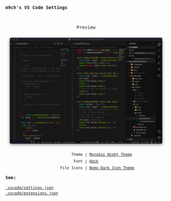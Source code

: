 <samp><b>m9ch's VS Code Settings</b></samp>

<br>
<p align="center"><samp>Preview</samp></p>

<p align="center">
<img src="./preview.png" />
<sub><samp>&nbsp;&nbsp;&nbsp;&nbsp;&nbsp;&nbsp;&nbsp;&nbsp;&nbsp;&nbsp;&nbsp;&nbsp;&nbsp;&nbsp;Theme | <a href="https://github.com/fabiospampinato/vscode-monokai-night">Monokai Night Theme</a><br>
Font | <a href="https://github.com/source-foundry/Hack">Hack</a><br>
&nbsp;&nbsp;&nbsp;&nbsp;&nbsp;&nbsp;&nbsp;&nbsp;&nbsp;&nbsp;File Icons | <a href="https://github.com/be5invis/vscode-iconset">Nomo Dark Icon Theme</a><br>
</p>

<samp><b>See:</b></samp>

[`.vscode/settings.json`](./.vscode/settings.json)<br>
[`.vscode/extensions.json`](./.vscode/extensions.json)
